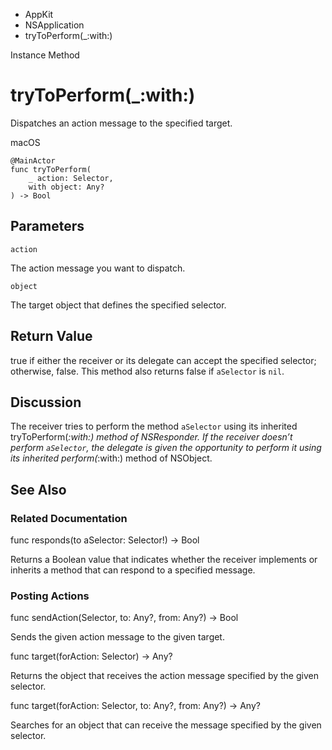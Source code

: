 

- AppKit
- NSApplication
-  tryToPerform(\_:with:) 

Instance Method

# tryToPerform(\_:with:)

Dispatches an action message to the specified target.

macOS

``` source
@MainActor
func tryToPerform(
    _ action: Selector,
    with object: Any?
) -> Bool
```

## Parameters 

`action`  

The action message you want to dispatch.

`object`  

The target object that defines the specified selector.

## Return Value

true if either the receiver or its delegate can accept the specified selector; otherwise, false. This method also returns false if `aSelector` is `nil`.

## Discussion

The receiver tries to perform the method `aSelector` using its inherited tryToPerform(_:with:) method of NSResponder. If the receiver doesn’t perform `aSelector`, the delegate is given the opportunity to perform it using its inherited perform(_:with:) method of NSObject.

## See Also

### Related Documentation

func responds(to aSelector: Selector!) -> Bool

Returns a Boolean value that indicates whether the receiver implements or inherits a method that can respond to a specified message.

### Posting Actions

func sendAction(Selector, to: Any?, from: Any?) -> Bool

Sends the given action message to the given target.

func target(forAction: Selector) -> Any?

Returns the object that receives the action message specified by the given selector.

func target(forAction: Selector, to: Any?, from: Any?) -> Any?

Searches for an object that can receive the message specified by the given selector.

